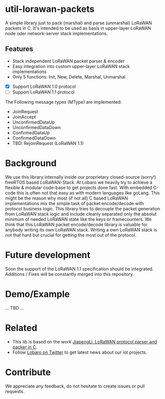 # util-lorawan-packets

A simple library just to pack (marshal) and parse (unmarshal) LoRaWAN packets in C. 
It's intended to be used as basis in upper-layer LoRaWAN node oder network-server stack implementations. 

## Features

- Stack independent LoRaWAN packet parser & encoder
- Easy integration into custom upper-layer LoRaWAN stack implementations
- Only 5 functions: Init, New, Delete, Marshal, Unmarshal
- [x] Support LoRaWAN 1.0 protocol
- [ ] Support LoRaWAN 1.1 protocol

The Following message types (MType) are implemented:
- JoinRequest 
- JoinAccept
- UnconfirmedDataUp
- UnconfirmedDataDown
- ConfirmedDataUp
- ConfirmedDataDown
- TBD: RejoinRequest (LoRaWAN 1.1)

# Background 

We use this library internally inside our proprietary closed-source (sorry!) freeRTOS based LoRaWAN-Stack. 
At Lobaro we heavily try to achieve a flexible & modular code-base to get projects done fast. With embedded C-code this is often not that easy as with modern languages like goLang. This might be the reason why most (if not all) C based LoRaWAN implementations mix the simple task of packet encode/decode with protocol business logic. This library tries to decouple the packet generation from LoRaWAN stack logic and include cleanly separated only the absolut minimum of needed LoRaWAN state like the keys or framecounters. We think that this LoRaWAN packet encode/decode library is valuable for anybody writing its own LoRaWAN stack. Writing a own LoRaWAN stack is not that hard but crucial for getting the most out of the protocol.

# Future development

Soon the support of the LoRaWAN 1.1 specification should be integrated. Additions / Fixes will be constantly merged into this repository. 

# Demo/Example

... TBD ...

# Related

- This lib is based on the work [JiapengLi, LoRaWAN protocol parser and packer in C](https://github.com/markdown-it/markdown-it). 
- Follow [Lobaro on Twitter](https://twitter.com/LobaroHH) to get latest news about our iot projects.

# Contribute
We appreciate any feedback, do not hesitate to create issues or pull requests.

